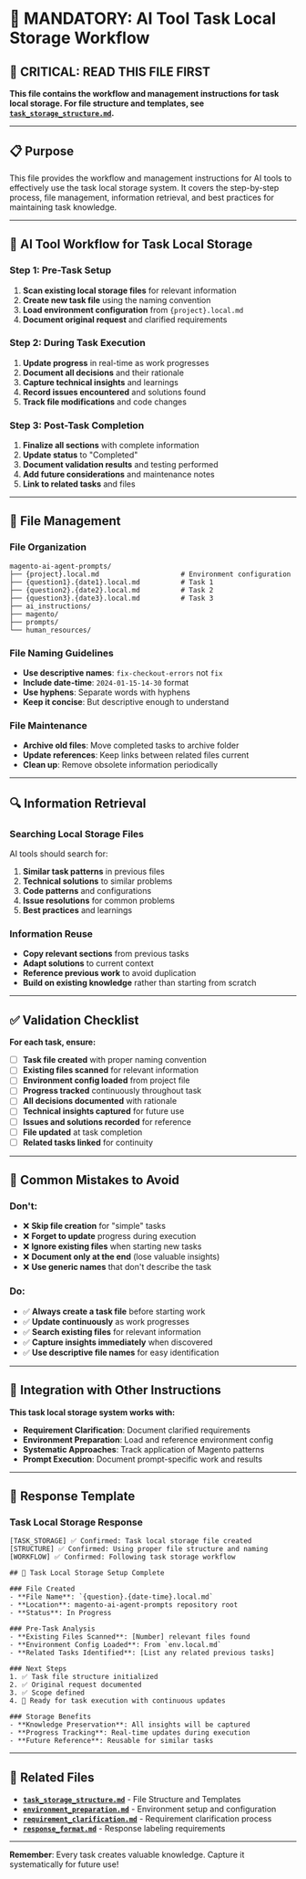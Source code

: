# 🔄 MANDATORY: AI Tool Task Local Storage Workflow

## 🚨 CRITICAL: READ THIS FILE FIRST
**This file contains the workflow and management instructions for task local storage. For file structure and templates, see [`task_storage_structure.md`](./task_storage_structure.md).**

---

## 📋 Purpose
This file provides the workflow and management instructions for AI tools to effectively use the task local storage system. It covers the step-by-step process, file management, information retrieval, and best practices for maintaining task knowledge.

---

## 🔄 AI Tool Workflow for Task Local Storage

### **Step 1: Pre-Task Setup**
1. **Scan existing local storage files** for relevant information
2. **Create new task file** using the naming convention
3. **Load environment configuration** from `{project}.local.md`
4. **Document original request** and clarified requirements

### **Step 2: During Task Execution**
1. **Update progress** in real-time as work progresses
2. **Document all decisions** and their rationale
3. **Capture technical insights** and learnings
4. **Record issues encountered** and solutions found
5. **Track file modifications** and code changes

### **Step 3: Post-Task Completion**
1. **Finalize all sections** with complete information
2. **Update status** to "Completed"
3. **Document validation results** and testing performed
4. **Add future considerations** and maintenance notes
5. **Link to related tasks** and files

---

## 📁 File Management

### **File Organization**
```
magento-ai-agent-prompts/
├── {project}.local.md                    # Environment configuration
├── {question1}.{date1}.local.md          # Task 1
├── {question2}.{date2}.local.md          # Task 2
├── {question3}.{date3}.local.md          # Task 3
├── ai_instructions/
├── magento/
├── prompts/
└── human_resources/
```

### **File Naming Guidelines**
- **Use descriptive names**: `fix-checkout-errors` not `fix`
- **Include date-time**: `2024-01-15-14-30` format
- **Use hyphens**: Separate words with hyphens
- **Keep it concise**: But descriptive enough to understand

### **File Maintenance**
- **Archive old files**: Move completed tasks to archive folder
- **Update references**: Keep links between related files current
- **Clean up**: Remove obsolete information periodically

---

## 🔍 Information Retrieval

### **Searching Local Storage Files**
AI tools should search for:
1. **Similar task patterns** in previous files
2. **Technical solutions** to similar problems
3. **Code patterns** and configurations
4. **Issue resolutions** for common problems
5. **Best practices** and learnings

### **Information Reuse**
- **Copy relevant sections** from previous tasks
- **Adapt solutions** to current context
- **Reference previous work** to avoid duplication
- **Build on existing knowledge** rather than starting from scratch

---

## ✅ Validation Checklist

**For each task, ensure:**

- [ ] **Task file created** with proper naming convention
- [ ] **Existing files scanned** for relevant information
- [ ] **Environment config loaded** from project file
- [ ] **Progress tracked** continuously throughout task
- [ ] **All decisions documented** with rationale
- [ ] **Technical insights captured** for future use
- [ ] **Issues and solutions recorded** for reference
- [ ] **File updated** at task completion
- [ ] **Related tasks linked** for continuity

---

## 🚫 Common Mistakes to Avoid

### **Don't:**
- ❌ **Skip file creation** for "simple" tasks
- ❌ **Forget to update** progress during execution
- ❌ **Ignore existing files** when starting new tasks
- ❌ **Document only at the end** (lose valuable insights)
- ❌ **Use generic names** that don't describe the task

### **Do:**
- ✅ **Always create a task file** before starting work
- ✅ **Update continuously** as work progresses
- ✅ **Search existing files** for relevant information
- ✅ **Capture insights immediately** when discovered
- ✅ **Use descriptive file names** for easy identification

---

## 🔄 Integration with Other Instructions

**This task local storage system works with:**
- **Requirement Clarification**: Document clarified requirements
- **Environment Preparation**: Load and reference environment config
- **Systematic Approaches**: Track application of Magento patterns
- **Prompt Execution**: Document prompt-specific work and results

---

## 📝 Response Template

### Task Local Storage Response
```
[TASK_STORAGE] ✅ Confirmed: Task local storage file created
[STRUCTURE] ✅ Confirmed: Using proper file structure and naming
[WORKFLOW] ✅ Confirmed: Following task storage workflow

## 📁 Task Local Storage Setup Complete

### File Created
- **File Name**: `{question}.{date-time}.local.md`
- **Location**: magento-ai-agent-prompts repository root
- **Status**: In Progress

### Pre-Task Analysis
- **Existing Files Scanned**: [Number] relevant files found
- **Environment Config Loaded**: From `env.local.md`
- **Related Tasks Identified**: [List any related previous tasks]

### Next Steps
1. ✅ Task file structure initialized
2. ✅ Original request documented
3. ✅ Scope defined
4. 🔄 Ready for task execution with continuous updates

### Storage Benefits
- **Knowledge Preservation**: All insights will be captured
- **Progress Tracking**: Real-time updates during execution
- **Future Reference**: Reusable for similar tasks
```

---

## 🔗 Related Files

- **[`task_storage_structure.md`](./task_storage_structure.md)** - File Structure and Templates
- **[`environment_preparation.md`](./environment_preparation.md)** - Environment setup and configuration
- **[`requirement_clarification.md`](./requirement_clarification.md)** - Requirement clarification process
- **[`response_format.md`](./response_format.md)** - Response labeling requirements

---

**Remember**: Every task creates valuable knowledge. Capture it systematically for future use! 